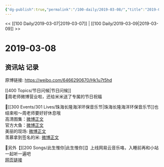 ```yaml
---
{"dg-publish":true,"permalink":"/100-daily/2019-03-08/","title":"2019-03-08"}
---
```



<< [[100 Daily/2019-03-07\|2019-03-07]] | [[100 Daily/2019-03-09\|2019-03-09]] >>

# 2019-03-08

## 资讯站 记录

原博链接: https://weibo.com/6466290670/Hk1u7t5hd

[[400 Topics/节日问候\|节日问候]]  
📢周老师微博营业啦，还给米米送了专属的节日祝福  
[](https://m.weibo.cn/1736988591/4347644333034538)

📢[[300 Events/301 Lives/珠海长隆海洋环保音乐节\|珠海长隆海洋环保音乐节]]也结束啦～周老师要好好休息哦  
高清图集：[微博正文](https://m.weibo.cn/6466290670/4347650029878447)  
官方大鱼：[微博正文](https://m.weibo.cn/6466290670/4347691494220236)  
美丽的现场: [微博正文](https://m.weibo.cn/6466290670/4347533058521673)  
羡慕拿到签名的米: [微博正文](https://m.weibo.cn/6466290670/4347557163552912)

📢另外【[[200 Songs/此生惟你\|此生惟你]]】上线网易云音乐咯，入睡前再和小站一起听一遍吧  
[网页链接](https://weibo.cn/sinaurl?u=https%3A%2F%2Fmusic.163.com%2Fm%2Fsong%3Fid%3D1348548947%26userid%3D413180213%23%3Fthirdfrom%3Dsina)
